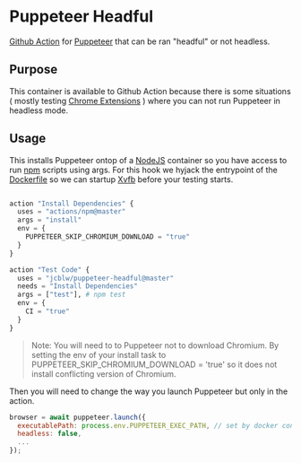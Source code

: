 # Puppeteer Headful

[Github Action](https://github.com/features/actions) for [Puppeteer](https://github.com/GoogleChrome/puppeteer) that can be ran "headful" or not headless.

## Purpose

This container is available to Github Action because there is some situations ( mostly testing [Chrome Extensions](https://pptr.dev/#?product=Puppeteer&version=v1.18.1&show=api-working-with-chrome-extensions) ) where you can not run Puppeteer in headless mode.

## Usage

This installs Puppeteer ontop of a [NodeJS](https://nodejs.org) container so you have access to run [npm](https://www.npmjs.com) scripts using args. For this hook we hyjack the entrypoint of the [Dockerfile](https://docs.docker.com/engine/reference/builder/) so we can startup [Xvfb](https://www.x.org/releases/X11R7.6/doc/man/man1/Xvfb.1.xhtml) before your testing starts.

```terraform

action "Install Dependencies" {
  uses = "actions/npm@master"
  args = "install"
  env = {
    PUPPETEER_SKIP_CHROMIUM_DOWNLOAD = "true"
  }
}

action "Test Code" {
  uses = "jcblw/puppeteer-headful@master"
  needs = "Install Dependencies"
  args = ["test"], # npm test
  env = {
    CI = "true"
  }
}
```

> Note: You will need to to Puppeteer not to download Chromium. By setting the env of your install task to PUPPETEER_SKIP_CHROMIUM_DOWNLOAD = 'true' so it does not install conflicting version of Chromium.

Then you will need to change the way you launch Puppeteer but only in the action.

```javascript
browser = await puppeteer.launch({
  executablePath: process.env.PUPPETEER_EXEC_PATH, // set by docker container
  headless: false,
  ...
});
```

